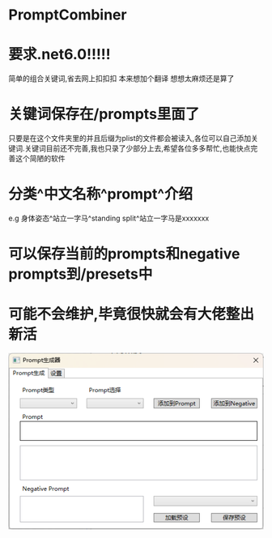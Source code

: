 # PromptCombiner

# 要求.net6.0!!!!!
简单的组合关键词,省去网上扣扣扣
本来想加个翻译 想想太麻烦还是算了
# 关键词保存在/prompts里面了
只要是在这个文件夹里的并且后缀为plist的文件都会被读入,各位可以自己添加关键词.关键词目前还不完善,我也只录了少部分上去,希望各位多多帮忙,也能快点完善这个简陋的软件
# 分类^中文名称^prompt^介绍
e.g
身体姿态^站立一字马^standing split^站立一字马是xxxxxxx

# 可以保存当前的prompts和negative prompts到/presets中
# 可能不会维护,毕竟很快就会有大佬整出新活
![image](https://github.com/luzamm/PromptCombiner/blob/master/%E5%B1%8F%E5%B9%95%E6%88%AA%E5%9B%BE%202022-10-10%20205222.png)
